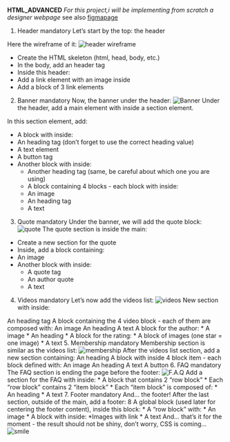 **HTML_ADVANCED**
_For this project,i will be implementing from scratch a designer webpage_
see also [figmapage](https://intranet.alxswe.com/rltoken/aGNsZzxZE92XAjRXDT0b4A)
1. Header
mandatory
Let’s start by the top: the header

Here the wireframe of it:
![header wireframe](https://s3.amazonaws.com/alx-intranet.hbtn.io/uploads/medias/2021/4/415b0226fd338ff76a330b371fc83c9224254c47.jpg?X-Amz-Algorithm=AWS4-HMAC-SHA256&X-Amz-Credential=AKIARDDGGGOUSBVO6H7D%2F20230706%2Fus-east-1%2Fs3%2Faws4_request&X-Amz-Date=20230706T102254Z&X-Amz-Expires=86400&X-Amz-SignedHeaders=host&X-Amz-Signature=5d44c820b428d83c3f777b1533e3779ff2182e13b7071ff5b66c54e01a41c192)
* Create the HTML skeleton (html, head, body, etc.)
* In the body, add an header tag
* Inside this header:
* Add a link element with an image inside
* Add a block of 3 link elements
2. Banner
mandatory
Now, the banner under the header:
![Banner](https://s3.amazonaws.com/alx-intranet.hbtn.io/uploads/medias/2021/4/ee07503a513036f49d73b31df339ee798f9f277f.jpg?X-Amz-Algorithm=AWS4-HMAC-SHA256&X-Amz-Credential=AKIARDDGGGOUSBVO6H7D%2F20230706%2Fus-east-1%2Fs3%2Faws4_request&X-Amz-Date=20230706T102254Z&X-Amz-Expires=86400&X-Amz-SignedHeaders=host&X-Amz-Signature=16a3b8d2b05218abe340f49f2d4d4a1cc260acde0042eb2999f1d8937dbb789d)
Under the header, add a main element with inside a section element.

In this section element, add:
* A block with inside:
* An heading tag (don’t forget to use the correct heading value)
* A text element
* A button tag
* Another block with inside:
    * Another heading tag (same, be careful about which one you are using)
    * A block containing 4 blocks - each block with inside:
    * An image
    * An heading tag
    * A text
3. Quote
mandatory
Under the banner, we will add the quote block:
![quote](https://s3.amazonaws.com/alx-intranet.hbtn.io/uploads/medias/2021/4/25b4264f9266962bffb39791b265317cc5ff8147.jpg?X-Amz-Algorithm=AWS4-HMAC-SHA256&X-Amz-Credential=AKIARDDGGGOUSBVO6H7D%2F20230706%2Fus-east-1%2Fs3%2Faws4_request&X-Amz-Date=20230706T102254Z&X-Amz-Expires=86400&X-Amz-SignedHeaders=host&X-Amz-Signature=976403ea26fcbce76ee22a5589c9097e7d16d9aab06e742c14cb033e777111a8)
The quote section is inside the main:
* Create a new section for the quote
* Inside, add a block containing:
* An image
* Another block with inside:
    * A quote tag
    * An author quote
    * A text
4. Videos
mandatory
Let’s now add the videos list:
![videos](https://s3.amazonaws.com/alx-intranet.hbtn.io/uploads/medias/2021/4/a5712ac70330c6812c6aee2bf21efe7ac53d1397.jpg?X-Amz-Algorithm=AWS4-HMAC-SHA256&X-Amz-Credential=AKIARDDGGGOUSBVO6H7D%2F20230706%2Fus-east-1%2Fs3%2Faws4_request&X-Amz-Date=20230706T102254Z&X-Amz-Expires=86400&X-Amz-SignedHeaders=host&X-Amz-Signature=8da37e23483a0b9f9c9ca6656ff87145abb3292e46a9a74403cb4a2283d67416)
New section with inside:

An heading tag
A block containing the 4 video block - each of them are composed with:
An image
An heading
A text
A block for the author:
    * A image
    * An heading
    * A block for the rating:
    * A block of images (one star = one image)
    * A text
5. Membership
mandatory
Membership section is similar as the videos list:
![membership](https://s3.amazonaws.com/alx-intranet.hbtn.io/uploads/medias/2021/4/1ddf18bc6d89725de2fde4881e8990fae6d89628.jpg?X-Amz-Algorithm=AWS4-HMAC-SHA256&X-Amz-Credential=AKIARDDGGGOUSBVO6H7D%2F20230706%2Fus-east-1%2Fs3%2Faws4_request&X-Amz-Date=20230706T102254Z&X-Amz-Expires=86400&X-Amz-SignedHeaders=host&X-Amz-Signature=c1d0f3b0a934ed8f60284f242e2ad09b48f3cd6d89e04603c4c48373bb7421a4)
After the videos list section, add a new section containing:
    An heading
    A block with inside 4 block item - each block defined with:
    An image
    An heading
    A text
    A button
6. FAQ
mandatory
The FAQ section is ending the page before the footer:
![F.A.Q](https://s3.amazonaws.com/alx-intranet.hbtn.io/uploads/medias/2021/4/e4b2806abe9edc126fa0d4155aaf5d7e7da479e4.jpg?X-Amz-Algorithm=AWS4-HMAC-SHA256&X-Amz-Credential=AKIARDDGGGOUSBVO6H7D%2F20230706%2Fus-east-1%2Fs3%2Faws4_request&X-Amz-Date=20230706T102254Z&X-Amz-Expires=86400&X-Amz-SignedHeaders=host&X-Amz-Signature=793933a0348d4c207880514edd6ae7422be8cbb909c7ae01f40c99cb828be2eb)
Add a section for the FAQ with inside:
    * A block that contains 2 “row block”
    *  Each “row block” contains 2 “item block”
    * Each “item block” is composed of:
    * An heading
    * A text
7. Footer
mandatory
And… the footer!
After the last section, outside of the main, add a footer:
8 A global block (used later for centering the footer content), inside this block:
    * A “row block” with:
    * An image
    * A block with inside:
    *Images with link
    * A text
And… that’s it for the moment - the result should not be shiny, don’t worry, CSS is coming…
![smile](https://miro.medium.com/v2/resize:fit:720/format:webp/1*GvpK9-2unOPPSuN7E5VlZg.jpeg)

